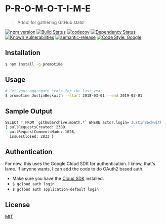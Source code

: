 # P-R-O-M-O-T-I-M-E
> A tool for gathering GitHub stats!

[![npm version](https://img.shields.io/npm/v/promotime.svg)](https://www.npmjs.org/package/promotime)
[![Build Status](https://api.cirrus-ci.com/github/JustinBeckwith/promotime.svg)](https://cirrus-ci.com/github/JustinBeckwith/promotime)
[![codecov](https://codecov.io/gh/JustinBeckwith/promotime/branch/master/graph/badge.svg)](https://codecov.io/gh/JustinBeckwith/promotime)
[![Dependency Status](https://img.shields.io/david/JustinBeckwith/promotime.svg)](https://david-dm.org/JustinBeckwith/promotime)
[![Known Vulnerabilities](https://snyk.io/test/github/JustinBeckwith/promotime/badge.svg)](https://snyk.io/test/github/JustinBeckwith/promotime)
[![semantic-release](https://img.shields.io/badge/%20%20%F0%9F%93%A6%F0%9F%9A%80-semantic--release-e10079.svg)](https://github.com/semantic-release/semantic-release)
[![Code Style: Google](https://img.shields.io/badge/code%20style-google-blueviolet.svg)](https://github.com/google/gts)

## Installation

```sh
$ npm install -g promotime
```

## Usage

```sh
# Get your aggregate stats for the last year
$ promotime JustinBeckwith --start 2018-03-01 --end 2019-03-01
```

## Sample Output

```sh
SELECT * FROM `githubarchive.month.*` WHERE actor.login='JustinBeckwith' AND created_at > '2018-03-01' AND created_at < '2019-03-01'
{ pullRequestsCreated: 2389,
  pullRequestCommentsMade: 1026,
  issuesClosed: 2833 }
```

## Authentication
For now, this uses the Google Cloud SDK for authentication. I know, that's lame.  If anyone wants, I can add the code to do OAuth2 based auth.
- Make sure you have the [Cloud SDK](https://cloud.google.com/sdk) installed.
- `$ gcloud auth login`
- `$ gcloud auth application-default login`

## License
[MIT](LICENSE.md)
